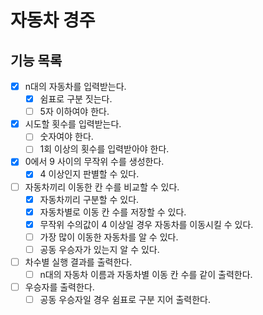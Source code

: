 # 자동차 경주

## 기능 목록

- [x] n대의 자동차를 입력받는다.
    - [x] 쉼표로 구분 짓는다.
    - [ ] 5자 이하여야 한다.
- [x] 시도할 횟수를 입력받는다.
    - [ ] 숫자여야 한다.
    - [ ] 1회 이상의 횟수를 입력받아야 한다.
- [x] 0에서 9 사이의 무작위 수를 생성한다.
    - [x] 4 이상인지 판별할 수 있다.
- [ ] 자동차끼리 이동한 칸 수를 비교할 수 있다.
    - [x] 자동차끼리 구분할 수 있다.
    - [x] 자동차별로 이동 칸 수를 저장할 수 있다.
    - [x] 무작위 수의값이 4 이상일 경우 자동차를 이동시킬 수 있다.
    - [ ] 가장 많이 이동한 자동차를 알 수 있다.
    - [ ] 공동 우승자가 있는지 알 수 있다.
- [ ] 차수별 실행 결과를 출력한다.
    - [ ] n대의 자동차 이름과 자동차별 이동 칸 수를 같이 출력한다.
- [ ] 우승자를 출력한다.
    - [ ] 공동 우승자일 경우 쉼표로 구분 지어 출력한다.